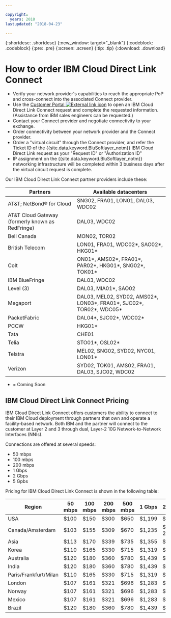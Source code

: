 ```yaml
---

copyright:
  years: 2018
lastupdated: "2018-04-23"

---
```


{:shortdesc: .shortdesc}
{:new_window: target="_blank"}
{:codeblock: .codeblock}
{:pre: .pre}
{:screen: .screen}
{:tip: .tip}
{:download: .download}

# How to order IBM Cloud Direct Link Connect

 * Verify your network provider's capabilities to reach the appropriate PoP and cross-connect into the associated Connect provider.
 * Use the [Customer Portal ![External link icon](../../icons/launch-glyph.svg "External link icon")](https://control.softlayer.com/) to open an IBM Cloud Direct Link Connect request and complete the requested information. (Assistance from IBM sales engineers can be requested.) 
 * Contact your Connect provider and negotiate connectivity to your exchange.
 * Order connectivity between your network provider and the Connect provider.
 * Order a "virtual circuit" through the Connect provider, and refer the Ticket ID of the {{site.data.keyword.BluSoftlayer_notm}} IBM Cloud Direct Link request as your "Request ID" or "Authorization ID"
 * IP assignment on the {{site.data.keyword.BluSoftlayer_notm}} networking infrastructure will be completed within 3 business days after the virtual circuit request is complete.

Our IBM Cloud Direct Link Connect partner providers include these:

| Partners | Available datacenters |
|--------------|--------------|
| AT&T; NetBond® for Cloud | SNG02, FRA01, LON01, DAL03, WDC02|
| AT&T Cloud Gateway (formerly known as RedFringe)| DAL03, WDC02 |
| Bell Canada | MON02, TOR02 |
| British Telecom |  LON01, FRA01, WDC02*, SAO02*, HKG01* |
| Colt | ON01*, AMS02*, FRA01*, PAR02*, HKG01*, SNG02*, TOK01* 
| IBM BlueFringe | DAL03, WDC02 |
| Level (3) | DAL03, MIA01*, SAO02 ||
| Megaport | DAL03, MEL02, SYD02, AMS02*, LON03*, FRA01*, SJC02*, TOR02*, WDC05* |
| PacketFabric | DAL04*, SJC02*, WDC02* |
| PCCW | HKG01* |
| Tata | CHE01 |
| Telia | STO01*, OSL02* |
| Telstra | MEL02, SNG02, SYD02, NYC01, LON01* |
| Verizon | SYD02, TOK01, AMS02, FRA01, DAL03, SJC02, WDC02 |

* = Coming Soon


## IBM Cloud Direct Link Connect Pricing

IBM Cloud Direct Link Connect offers customers the ability to connect to their IBM Cloud deployment through partners that own and operate a facility-based network. Both IBM and the partner will connect to the customer at Layer 2 and 3 through dual, Layer-2 10G Network-to-Network Interfaces (NNIs).

Connections are offered at several speeds:

* 50 mbps
* 100 mbps
* 200 mbps
* 1 Gbps
* 2 Gbps
* 5 Gpbs

Pricing for IBM Cloud Direct Link Connect is shown in the following table:

| Region | 50 mbps | 100 mbps | 200 mbps | 500 mbps | 1 Gbps | 2 Gbps | 5 Gbps |
|----|----|----|----|----|----|----|----|
| USA |  $100 | $150 | $300 | $650 | $1,199 | $1,999 | $3,750 |
| Canada/Amsterdam |  $103 | $155 | $309 | $670 | $1,235 | $ 2,059 | $3,863 |
| Asia | $113 | $170 | $339 | $735 | $1,355 | $2,259 | $4,238 |
| Korea | $110 | $165 | $330 | $715 | $1,319 | $2,199 | $4,125 |
| Australia | $120 | $180 | $360 | $780 | $1,439 | $2,399 | $4,500|
| India | $120 | $180 | $360 | $780 | $1,439 | $2,399 | $4,500|
| Paris/Frankfurt/Milan |  $110 | $165 | $330 | $715 | $1,319 | $2,199 | $4,125 |
|London |  $107 | $161 | $321 | $696 | $1,283 | $2,139 | $4,013 |
| Norway | $107 | $161 | $321 | $696 | $1,283 | $2,139 | $4,013 |
| Mexico| $107 | $161 | $321 | $696 | $1,283 | $2,139 | $4,013 |
|Brazil | $120 | $180 | $360 | $780 | $1,439 | $2,399 | $4,500|

